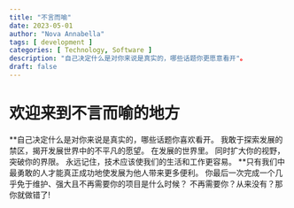 ```yaml
---
title: "不言而喻"
date: 2023-05-01
author: "Nova Annabella"
tags: [ development ]
categories: [ Technology, Software ]
description: "自己决定什么是对你来说是真实的，哪些话题你更愿意看开"。
draft: false
---
```



# 欢迎来到不言而喻的地方

**自己决定什么是对你来说是真实的，哪些话题你喜欢看开。 我敢于探索发展的禁区，揭开发展世界中的不平凡的愿望。 在发展的世界里。 同时扩大你的视野，突破你的界限。 永远记住，技术应该使我们的生活和工作更容易。
**只有我们中最勇敢的人才能真正成功地使发展为他人带来更多便利。 你最后一次完成一个几乎免于维护、强大且不再需要你的项目是什么时候？ 不再需要你？从来没有？那你就做错了!
